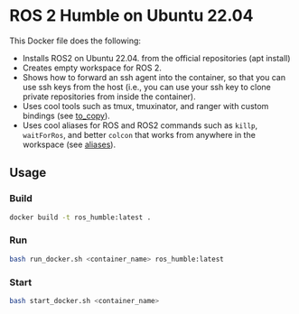 # ROS 2 Humble on Ubuntu 22.04
This Docker file does the following:
- Installs ROS2 on Ubuntu 22.04. from the official repositories (apt install)
- Creates empty workspace for ROS 2.
- Shows how to forward an ssh agent into the container, so that you can use ssh keys from the host (i.e., you can use your ssh key to clone private repositories from inside the container).
- Uses cool tools such as tmux, tmuxinator, and ranger with custom bindings (see [to_copy](to_copy)).
- Uses cool aliases for ROS and ROS2 commands such as `killp`, `waitForRos`, and better `colcon` that works from anywhere in the workspace (see [aliases](to_copy/aliases)).

## Usage
### Build
```bash
docker build -t ros_humble:latest .
```

### Run
```bash
bash run_docker.sh <container_name> ros_humble:latest
```

### Start
```bash
bash start_docker.sh <container_name>
```